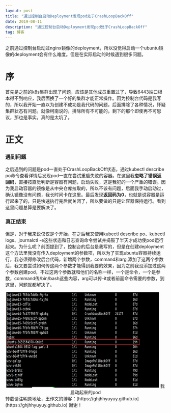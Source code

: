 ```yaml
---
layout: post
title: "通过控制台启动Deployment发现pod处于CrashLoopBackOff"
date: 2019-08-11 
description: "通过控制台启动Deployment发现pod处于CrashLoopBackOff"
tag: 博客 
---  
```


之前通过控制台启动过nginx镜像的deployment，所以没觉得启动一个ubuntu镜像的deployment会有什么难度。但是在实际启动的时候遇到很多问题。
# 序
首先是之前的k8s集群出现了问题，应该是其他成员重置过了，导致6443端口根本得不到响应，我后面换了一个好的集群才能正常操作。因为控制台代码是我写的，所以我开始一直以为创建不成功是我代码的问题，后面排除了各种情况，怀疑集群状态有问题。就像柯南说的，排除所有不可能的，剩下的那个即使再不可思议，那也是事实。真的是太坑了。

# 正文
### 遇到问题
之后遇到的问题是pod一直处于CrashLoopBackOff状态，通过kubectl describe po命令查看详情后发现pod一直在尝试重启失败的容器。在这里我**忽略了错误返回码**，直接按直觉判断是容器有问题，启动失败，这是我犯的一个严重的错误。因为我启动容器的镜像是从中央仓库拉取的，所以不该有问题，后面我手动启动过，确认镜像没有问题，我长时间卡在这里。最后发现**返回码为0**，也就是说容器是运行起来了的，只是快速执行完后就关闭了，所以要做的只是让容器保持运行。看到这里问题总算是要解决了。
### 真正结束
但是，对于我来说仅仅是个开始，在之后我又使用kubectl describe po、kubectl logs、journalctl -e这些状态和日志查询命令尝试并捣鼓了半天才成功使pod运行起来。为什么呢？前面提到了，控制台的后台是我写的，但是在创建deployment这个方法里我没有传入deployment的参数项，所以为了实现ubuntu容器持续运行，我必须得修改后台代码，新增两个参数，command和arg,添加了这两个参数后，我又要尝试如何传这两个参数才能得到我要的效果，因为之前我没添加过这两个参数创建pod，不过这两个参数就和他们的名称一样，一个是命令，一个是参数，command传/bin/bash这些内容，arg可以传-it或者前面命令需要的参数，到这里，问题就都解决了。
<div align="center">
	<img src="/images/posts/wzw/page1/pod.png" height="300" width="480" />
	<span>我启动起來的pod</span>
</div> 
转载请注明原地址，王作文的博客：[https://ghjhhyuyuy.github.io](https://ghjhhyuyuy.github.io) 谢谢！